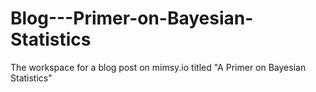# Blog---Primer-on-Bayesian-Statistics
The workspace for a blog post on mimsy.io titled "A Primer on Bayesian Statistics"
